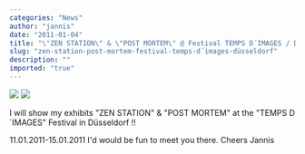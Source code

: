 ```yaml
---
categories: "News"
author: "jannis"
date: "2011-01-04"
title: "\"ZEN STATION\" & \"POST MORTEM\" @ Festival TEMPS D´IMAGES / Düsseldorf"
slug: "zen-station-post-mortem-festival-temps-d´images-düsseldorf"
description: ""
imported: "true"
---
```



![](JL271109019.jpg)
![](CIMG2920.jpg)  

I will show my exhibits "ZEN STATION" & "POST MORTEM" at the "TEMPS D´IMAGES"
Festival in Düsseldorf !!

[](http://www.tempsdimages.eu/#/germany/show/detail/663)

11.01.2011-15.01.2011
I'd would be fun to meet you there.
Cheers Jannis


